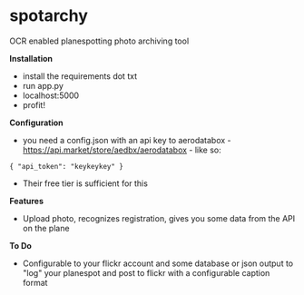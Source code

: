 # spotarchy
OCR enabled planespotting photo archiving tool

**Installation**
* install the requirements dot txt
* run app.py 
* localhost:5000
* profit!

**Configuration**
* you need a config.json with an api key to aerodatabox - https://api.market/store/aedbx/aerodatabox - like so:

`{ "api_token": "keykeykey" }`

* Their free tier is sufficient for this

**Features**
* Upload photo, recognizes registration, gives you some data from the API on the plane

**To Do**
* Configurable to your flickr account and some database or json output to "log" your planespot and post to flickr with a configurable caption format
